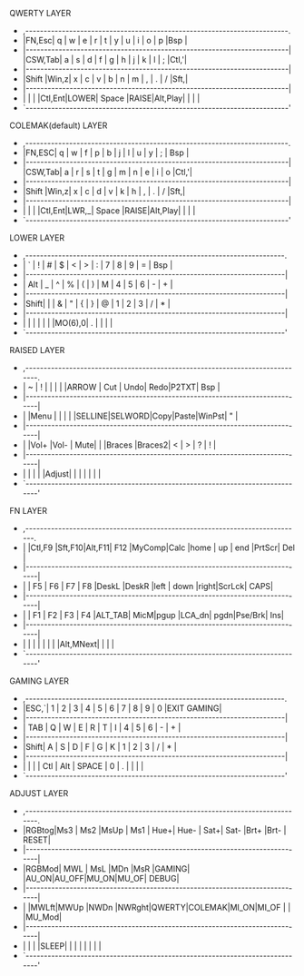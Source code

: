 QWERTY LAYER
 * ,------------------------------------------------------------------------.
 * |FN,Esc|  q  |  w  |  e  |  r  |  t  |  y  |  u  |  i  |  o  |  p  |Bsp  |
 * |------------------------------------------------------------------------|
  |CSW,Tab|  a  |  s  |  d  |  f  |  g  |  h  |  j  |  k  |  l  |  ;  |Ctl,'|
 * |------------------------------------------------------------------------|
 * |Shift |Win,z|  x  |  c  |  v  |  b  |  n  |  m  |  ,  |  .  |  /  |Sft,\|
 * |------------------------------------------------------------------------|
 * |      |     |     |Ctl,Ent|LOWER|  Space  |RAISE|Alt,Play|  |     |     |
 * `------------------------------------------------------------------------'

COLEMAK(default) LAYER
 * ,------------------------------------------------------------------------.
 * |FN,ESC|  q  |  w  |  f  |  p  |  b  |  j  |  l  |  u  |  y  |  ;  | Bsp |
 * |------------------------------------------------------------------------|
  |CSW,Tab|  a  |  r  |  s  |  t  |  g  |  m  |  n  |  e  |  i  |  o  |Ctl,'|
 * |------------------------------------------------------------------------|
 * |Shift |Win,z|  x  |  c  |  d  |  v  |  k  |  h  |  ,  |  .  |  /  |Sft,\|
 * |------------------------------------------------------------------------|
 * |      |     |   |Ctl,Ent|LWR,_|   Space   |RAISE|Alt,Play|  |     |     |
 * `------------------------------------------------------------------------'

LOWER LAYER
 * ,-----------------------------------------------------------------------.
 * |  `  |  !  |  #  |  $  |  <  |  >  |  :  |  7  |  8  |  9  |  =  | Bsp |
 * |-----------------------------------------------------------------------|
 * | Alt |  _  |  ^  |  %  |  (  |  )  |  M  |  4  |  5  |  6  |  -  |  +  |
 * |-----------------------------------------------------------------------|
 * |Shift|  |  |  &  |  "  |  {  |  }  |  @  |  1  |  2  |  3  |  /  |  *  |
 * |-----------------------------------------------------------------------|
 * |     |     |     |     |     |         |MO(6),0|  .  |     |     |     |
 * `-----------------------------------------------------------------------'

 RAISED LAYER
 * ,-----------------------------------------------------------------------------.
 * |  ~  |  !  |     |     |      |      |ARROW  |  Cut  | Undo| Redo|P2TXT| Bsp |
 * |-----------------------------------------------------------------------------|
 * |     |Menu |     |     |      |      |SELLINE|SELWORD|Copy|Paste|WinPst|  "  |
 * |-----------------------------------------------------------------------------|
 * |     |Vol+ |Vol- | Mute|      |      |Braces |Braces2|  <  |  >  |  ?  |  !  |
 * |-----------------------------------------------------------------------------|
 * |     |     |     |     |Adjust|              |       |     |     |     |     |
 * `-----------------------------------------------------------------------------'

 FN LAYER
 * ,----------------------------------------------------------------------------.
 * | |Ctl,F9 |Sft,F10|Alt,F11| F12 |MyComp|Calc  |home |  up  | end |PrtScr| Del |
 * |-----------------------------------------------------------------------------|
 * |    | F5 |   F6  |   F7  | F8  |DeskL |DeskR |left | down |right|ScrLck| CAPS|
 * |-----------------------------------------------------------------------------|
 * |    | F1 |   F2  |   F3  | F4  |ALT_TAB| MicM|pgup |LCA_dn| pgdn|Pse/Brk| Ins|
 * |-----------------------------------------------------------------------------|
 * |    |    |       |       |     |             |     |Alt,MNext|  |      |     |
 * `-----------------------------------------------------------------------------'

GAMING LAYER
 * ,-----------------------------------------------------------------------.
 * |ESC,`|  1  |  2  |  3  |  4  |  5  |  6  |  7  |  8  |  9  |  0  |EXIT GAMING|
 * |-----------------------------------------------------------------------|
 * | TAB |  Q  |  W  |  E  |  R  |  T  |  I  |  4  |  5  |  6  |  -  |  +  |
 * |-----------------------------------------------------------------------|
 * |Shift|  A  |  S  |  D  |  F  |  G  |  K  |  1  |  2  |  3  |  /  |  *  |
 * |-----------------------------------------------------------------------|
 * |     |     |     |  Ctl | Alt |   SPACE   |  0  |  .  |     |     |    |
 * `-----------------------------------------------------------------------'

 ADJUST LAYER
 * ,-----------------------------------------------------------------------------.
 * |RGBtog|Ms3 | Ms2 |MsUp | Ms1  |  Hue+|  Hue- | Sat+| Sat- |Brt+ |Brt- | RESET|
 * |-----------------------------------------------------------------------------|
 * |RGBMod| MWL | MsL |MDn  |MsR  |GAMING|       |AU_ON|AU_OFF|MU_ON|MU_OF| DEBUG|
 * |-----------------------------------------------------------------------------|
 * |     |MWLft|MWUp |NWDn |NWRght|QWERTY|COLEMAK|MI_ON|MI_OF |     |     |MU_Mod|
 * |-----------------------------------------------------------------------------|
 * |     |     |     |SLEEP|      |              |     |      |     |     |      |
 * `-----------------------------------------------------------------------------'